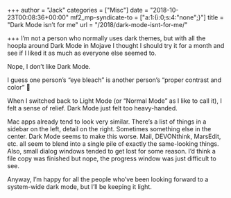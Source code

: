 +++
author = "Jack"
categories = ["Misc"]
date = "2018-10-23T00:08:36+00:00"
mf2_mp-syndicate-to = ["a:1:{i:0;s:4:\"none\";}"]
title = "Dark Mode isn’t for me"
url = "/2018/dark-mode-isnt-for-me/"

+++
I&#8217;m not a person who normally uses dark themes, but with all the hoopla around Dark Mode in Mojave I thought I should try it for a month and see if I liked it as much as everyone else seemed to.

Nope, I don&#8217;t like Dark Mode.

I guess one person&#8217;s &#8220;eye bleach&#8221; is another person&#8217;s &#8220;proper contrast and color&#8221; 🙂

When I switched back to Light Mode (or &#8220;Normal Mode&#8221; as I like to call it), I felt a sense of relief. Dark Mode just felt too heavy-handed.

Mac apps already tend to look very similar. There&#8217;s a list of things in a sidebar on the left, detail on the right. Sometimes something else in the center. Dark Mode seems to make this worse. Mail, DEVONthink, MarsEdit, etc. all seem to blend into a single pile of exactly the same-looking things. Also, small dialog windows tended to get lost for some reason. I&#8217;d think a file copy was finished but nope, the progress window was just difficult to see.

Anyway, I&#8217;m happy for all the people who&#8217;ve been looking forward to a system-wide dark mode, but I&#8217;ll be keeping it light.